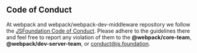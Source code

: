 ## Code of Conduct

At webpack and webpack/webpack-dev-middleware repository we follow the [JSFoundation Code of Conduct][1].
Please adhere to the guidelines there and feel free to report any violation of them to the **@webpack/core-team**,
**@webpack/dev-server-team**, or <conduct@js.foundation>.

[1]: https://github.com/openjs-foundation/code-and-learn/blob/main/CODE_OF_CONDUCT.md
